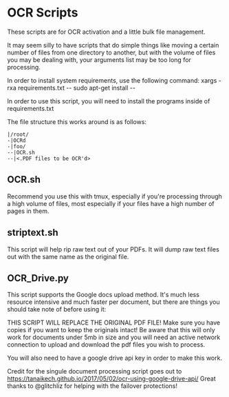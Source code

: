 # OCR Scripts

These scripts are for OCR activation and a little bulk file management.

It may seem silly to have scripts that do simple things like moving a certain number of files from one directory to another, but with the volume of files you may be dealing with, your arguments list may be too long for processing.

In order to install system requirements, use the following command:
xargs -rxa requirements.txt -- sudo apt-get install --

In order to use this script, you will need to install the programs inside of requirements.txt

The file structure this works around is as follows:
```
|/root/
-|OCRd
-|foo/
--|OCR.sh
--|<.PDF files to be OCR'd>
```

## OCR.sh
Recommend you use this with tmux, especially if you're processing through a high volume of files, most especially if your files have a high number of pages in them.

## striptext.sh
This script will help rip raw text out of your PDFs. It will dump raw text files out with the same name as the original file.

## OCR_Drive.py
This script supports the Google docs upload method. It's much less resource intensive and much faster per document, but there are things you should take note of before using it:

THIS SCRIPT WILL REPLACE THE ORIGINAL PDF FILE! Make sure you have copies if you want to keep the originals intact!
Be aware that this will only work for documents under 5mb in size and you will need an active network connection to upload and download the pdf files you wish to process.

You will also need to have a google drive api key in order to make this work.

Credit for the singule document processing script goes out to https://tanaikech.github.io/2017/05/02/ocr-using-google-drive-api/
Great thanks to @glitchliz for helping with the failover protections!
